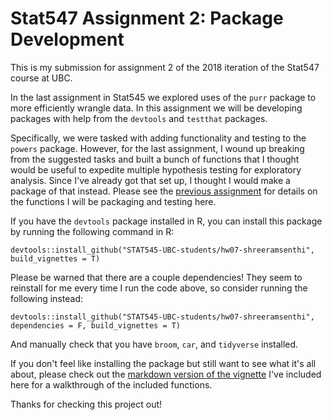 # Stat547 Assignment 2: Package Development

This is my submission for assignment 2 of the 2018 iteration of the Stat547 course at UBC.

In the last assignment in Stat545 we explored uses of the `purr` package to more efficiently wrangle data. In this assignment we will be developing packages with help from the `devtools` and `testthat` packages.

Specifically, we were tasked with adding functionality and testing to the `powers` package. However, for the last assignment, I wound up breaking from the suggested tasks and built a bunch of functions that I thought would be useful to expedite multiple hypothesis testing for exploratory analysis. Since I've already got that set up, I thought I would make a package of that instead. Please see the [previous assignment](https://github.com/STAT545-UBC-students/hw06-shreeramsenthi/blob/master/purrr-exercise.md) for details on the functions I will be packaging and testing here.

If you have the `devtools` package installed in R, you can install this package by running the following command in R:
```
devtools::install_github("STAT545-UBC-students/hw07-shreeramsenthi", build_vignettes = T)
```

Please be warned that there are a couple dependencies! They seem to reinstall for me every time I run the code above, so consider running the following instead:
```
devtools::install_github("STAT545-UBC-students/hw07-shreeramsenthi", dependencies = F, build_vignettes = T)
```
And manually check that you have `broom`, `car`, and `tidyverse` installed.

If you don't feel like installing the package but still want to see what it's all about, please check out the [markdown version of the vignette](https://github.com/STAT545-UBC-students/hw07-shreeramsenthi/blob/master/vignettes/dredger.md) I've included here for a walkthrough of the included functions.

Thanks for checking this project out!
